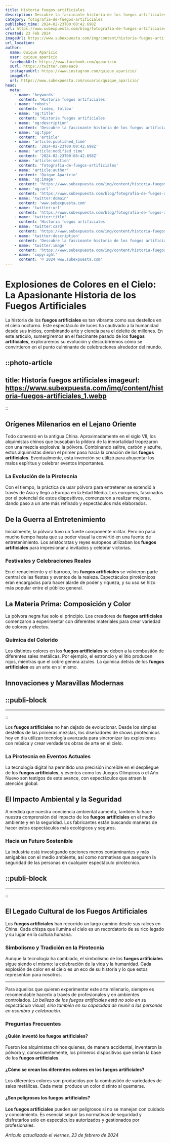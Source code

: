 ```yaml
---
title: Historia fuegos artificiales
description: Descubre la fascinante historia de los fuegos artificiales y cómo han iluminado el cielo desde la antigüedad hasta hoy.
category: fotografia-de-fuegos-artificiales
published_time: 2024-02-23T00:08:42.698Z
url: https://www.subexpuesta.com/blog/fotografia-de-fuegos-artificiales/historia-fuegos-artificiales
created: 23 Feb 2024
imageUrl: https://www.subexpuesta.com/img/content/historia-fuegos-artificiales_1.webp
url_location:
author:
  name: Quique Aparicio
  user: quique_aparicio
  facebookUrl: https://www.facebook.com/qaparicio
  xUrl: https://twitter.com/eac9
  instagramUrl: https://www.instagram.com/quique_aparicio/
  imageUrl: 
  url: https://www.subexpuesta.com/usuario/quique_aparicio/
head:
  meta:
    - name: 'keywords'
      content: 'Historia fuegos artificiales'
    - name: 'robots'
      content: 'index, follow'
    - name: 'og:title'
      content: 'Historia fuegos artificiales'
    - name: 'og:description'
      content: 'Descubre la fascinante historia de los fuegos artificiales y cómo han iluminado el cielo desde la antigüedad hasta hoy.'
    - name: 'og:type'
      content: 'article'
    - name: 'article:published_time'
      content: '2024-02-23T00:08:42.698Z'
    - name: 'article:modified_time'
      content: '2024-02-23T00:08:42.698Z'
    - name: 'article:section'
      content: 'fotografia-de-fuegos-artificiales'
    - name: 'article:author'
      content: 'Quique Aparicio'
    - name: 'og:image'
      content: 'https://www.subexpuesta.com/img/content/historia-fuegos-artificiales_1.webp'
    - name: 'og:url'
      content: 'https://www.subexpuesta.com/blog/fotografia-de-fuegos-artificiales/historia-fuegos-artificiales'
    - name: 'twitter:domain'
      content: 'www.subexpuesta.com'
    - name: 'twitter:url'
      content: 'https://www.subexpuesta.com/blog/fotografia-de-fuegos-artificiales/historia-fuegos-artificiales'
    - name: 'twitter:title'
      content: 'Historia fuegos artificiales'
    - name: 'twitter:card'
      content: 'https://www.subexpuesta.com/img/content/historia-fuegos-artificiales_1.webp'
    - name: 'twitter:description'
      content: 'Descubre la fascinante historia de los fuegos artificiales y cómo han iluminado el cielo desde la antigüedad hasta hoy.'
    - name: 'twitter:image'
      content: 'https://www.subexpuesta.com/img/content/historia-fuegos-artificiales_1.webp'
    - name: 'copyright'
      content: '© 2024 www.subexpuesta.com'
---
```

# Explosiones de Colores en el Cielo: La Apasionante Historia de los Fuegos Artificiales

La historia de los **fuegos artificiales** es tan vibrante como sus destellos en el cielo nocturno. Este espectáculo de luces ha cautivado a la humanidad desde sus inicios, combinando arte y ciencia para el deleite de millones. En este artículo, sumergiremos en el fascinante pasado de los **fuegos artificiales**, exploraremos su evolución y descubriremos cómo se convirtieron en el punto culminante de celebraciones alrededor del mundo.


::photo-article
---
title: Historia fuegos artificiales
imageurl: https://www.subexpuesta.com/img/content/historia-fuegos-artificiales_1.webp
---
::



## Orígenes Milenarios en el Lejano Oriente

Todo comenzó en la antigua China. Aproximadamente en el siglo VII, los alquimistas chinos que buscaban la píldora de la inmortalidad tropezaron con una mezcla explosiva: la pólvora. Combinando salitre, carbón y azufre, estos alquimistas dieron el primer paso hacia la creación de los **fuegos artificiales**. Eventualmente, esta invención se utilizó para ahuyentar los malos espíritus y celebrar eventos importantes.

### La Evolución de la Pirotecnia
Con el tiempo, la práctica de usar pólvora para entretener se extendió a través de Asia y llegó a Europa en la Edad Media. Los europeos, fascinados por el potencial de estos dispositivos, comenzaron a realizar mejoras, dando paso a un arte más refinado y espectáculos más elaborados.

## De la Guerra al Entretenimiento

Inicialmente, la pólvora tuvo un fuerte componente militar. Pero no pasó mucho tiempo hasta que su poder visual la convirtió en una fuente de entretenimiento. Los aristócratas y reyes europeos utilizaban los **fuegos artificiales** para impresionar a invitados y celebrar victorias.

### Festivales y Celebraciones Reales
En el renacimiento y el barroco, los **fuegos artificiales** se volvieron parte central de las fiestas y eventos de la realeza. Espectáculos pirotécnicos eran encargados para hacer alarde de poder y riqueza, y su uso se hizo más popular entre el público general.

## La Materia Prima: Composición y Color

La pólvora negra fue solo el principio. Los creadores de **fuegos artificiales** comenzaron a experimentar con diferentes materiales para crear variedad de colores y efectos.

### Química del Colorido
Los distintos colores en los **fuegos artificiales** se deben a la combustión de diferentes sales metálicas. Por ejemplo, el estroncio y el litio producen rojos, mientras que el cobre genera azules. La química detrás de los **fuegos artificiales** es un arte en sí mismo.

## Innovaciones y Maravillas Modernas


  ::publi-block
  ---
  ---
  ::
  
  

Los **fuegos artificiales** no han dejado de evolucionar. Desde los simples destellos de las primeras mezclas, los diseñadores de shows pirotécnicos hoy en día utilizan tecnología avanzada para sincronizar las explosiones con música y crear verdaderas obras de arte en el cielo.

### La Pirotecnia en Eventos Actuales
La tecnología digital ha permitido una precisión increíble en el despliegue de los **fuegos artificiales**, y eventos como los Juegos Olímpicos o el Año Nuevo son testigos de este avance, con espectáculos que atraen la atención global.

## El Impacto Ambiental y la Seguridad

A medida que nuestra conciencia ambiental aumenta, también lo hace nuestra comprensión del impacto de los **fuegos artificiales** en el medio ambiente y en la seguridad. Los fabricantes están buscando maneras de hacer estos espectáculos más ecológicos y seguros.

### Hacia un Futuro Sostenible
La industria está investigando opciones menos contaminantes y más amigables con el medio ambiente, así como normativas que aseguren la seguridad de las personas en cualquier espectáculo pirotécnico.


  ::publi-block
  ---
  ---
  ::
  
  

## El Legado Cultural de los Fuegos Artificiales

Los **fuegos artificiales** han recorrido un largo camino desde sus raíces en China. Cada chispa que ilumina el cielo es un recordatorio de su rico legado y su lugar en la cultura humana.

### Simbolismo y Tradición en la Pirotecnia
Aunque la tecnología ha cambiado, el simbolismo de los **fuegos artificiales** sigue siendo el mismo: la celebración de la vida y la humanidad. Cada explosión de color en el cielo es un eco de su historia y lo que estos representan para nosotros.

---

Para aquellos que quieren experimentar este arte milenario, siempre es recomendable hacerlo a través de profesionales y en ambientes controlados. *La belleza de los fuegos artificiales está no solo en su espectáculo visual, sino también en su capacidad de reunir a las personas en asombro y celebración*.

### Preguntas Frecuentes

#### ¿Quién inventó los fuegos artificiales?
Fueron los alquimistas chinos quienes, de manera accidental, inventaron la pólvora y, consecuentemente, los primeros dispositivos que serían la base de los **fuegos artificiales**.

#### ¿Cómo se crean los diferentes colores en los fuegos artificiales?
Los diferentes colores son producidos por la combustión de variedades de sales metálicas. Cada metal produce un color distinto al quemarse.

#### ¿Son peligrosos los fuegos artificiales?
**Los fuegos artificiales** pueden ser peligrosos si no se manejan con cuidado y conocimiento. Es esencial seguir las normativas de seguridad y disfrutarlos solo en espectáculos autorizados y gestionados por profesionales.

_Artículo actualizado el viernes, 23 de febrero de 2024_